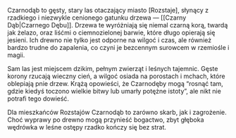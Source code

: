 Czarnodąb to gęsty, stary las otaczający miasto [Rozstaje], słynący z rzadkiego i niezwykle cenionego gatunku drzewa — [[Czarny Dąb|Czarnego Dębu]]. Drzewa te wyróżniają się niemal czarną korą, twardą jak żelazo, oraz liśćmi o ciemnozielonej barwie, które długo opierają się jesieni. Ich drewno nie tylko jest odporne na wilgoć i czas, ale również bardzo trudne do zapalenia, co czyni je bezcennym surowcem w rzemiośle i magii.

Sam las jest miejscem dzikim, pełnym zwierząt i leśnych tajemnic. Gęste korony rzucają wieczny cień, a wilgoć osiada na porostach i mchach, które oblepiają pnie drzew. Krążą opowieści, że Czarnodęby mogą “rosnąć tam, gdzie kiedyś toczono wielkie bitwy lub umarły potężne istoty”, ale nikt nie potrafi tego dowieść.

Dla mieszkańców Rozstajów Czarnodąb to zarówno skarb, jak i zagrożenie. Choć wyprawy po drewno mogą przynieść bogactwo, zbyt głęboka wędrówka w leśne ostępy rzadko kończy się bez strat.
